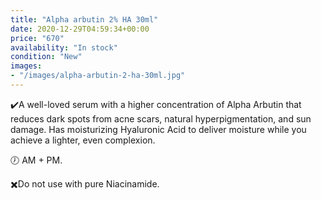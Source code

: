 ```yaml
---
title: "Alpha arbutin 2% HA 30ml"
date: 2020-12-29T04:59:34+00:00
price: "670"
availability: "In stock"
condition: "New"
images:
- "/images/alpha-arbutin-2-ha-30ml.jpg"
---
```


✔️A well-loved serum with a higher concentration of Alpha Arbutin that reduces dark spots from acne scars, natural hyperpigmentation, and sun damage. Has moisturizing Hyaluronic Acid to deliver moisture while you achieve a lighter, even complexion.

🕖 AM + PM.

✖️Do not use with pure Niacinamide.
